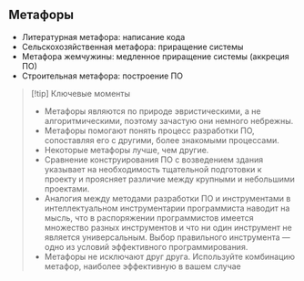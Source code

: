 ## Метафоры
* Литературная метафора: написание кода
* Сельскохозяйственная метафора: приращение системы
* Метафора жемчужины: медленное приращение системы (аккреция ПО)
* Строительная метафора: построение ПО

>[!tip] Ключевые моменты
>* Метафоры являются по природе эвристическими, а не алгоритмическими, поэтому зачастую они немного небрежны.
>* Метафоры помогают понять процесс разработки ПО, сопоставляя его с другими, более знакомыми процессами.
>* Некоторые метафоры лучше, чем другие.
>* Сравнение конструирования ПО с возведением здания указывает на необходимость тщательной подготовки к проекту и
  проясняет различие между крупными и небольшими проектами.
>* Аналогия между методами разработки ПО и инструментами в интеллектуальном инструментарии программиста наводит на мысль,
  что в распоряжении программистов имеется множество разных инструментов и что ни один инструмент не является
  универсальным. Выбор правильного инструмента — одно из условий эффективного программирования.
>* Метафоры не исключают друг друга. Используйте комбинацию метафор, наиболее эффективную в вашем случае